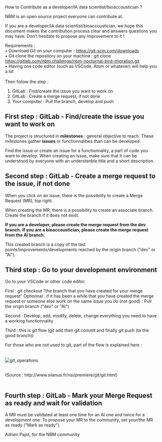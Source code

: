 How to Contribute as a developer/IA data scientist/bioaccoustician ? 

NBM is an open source project everyone can contribute at. 

If you are a developer/IA data scientist/bioaccoustician, we hope this document makes the contribution process clear and answers questions you may have. Don't hesitate to propose any improvement to it ! 

Requirements : <br>
     • Download Git on your computer : https://git-scm.com/downloads <br>
     • Git clone the repository on your machine : git clone https://gitlab.com/nbm.challenge/nbm-nocturnal-bird-migration.git <br>
     • Having one code editor (such as VSCode, Atom or whatever) will help you a lot <br>
<br>
Then follow the step : 
1. GitLab : Find/create the issue you want to work on 
2. GitLab : Create a merge request, if not done 
3. Your computer : Pull the branch, develop and push 

## First step : GitLab - Find/create the issue you want to work on ## 

The project is structured in **milestones** : general objective to reach. 
These milestones gather **issues** or functionnalities than can be developed. 

Find the issue or create an issue for a functionnality, a part of code you want to develop. 
When creating an issue, make sure that it can be understood by everyone with an understanble title and a short description.

## Second step : GitLab - Create a merge request to the issue, if not done ## 

When you click on an issue, there is the possibility to create a Merge Request (MR), top right.

When creating the MR, there is a possibility to create an associate branch. Create the branch if it does not exist. 



**If you are a developer, please create the merge request from the dev branch.**
**If you are a bioaccoustician, please create the merge request from the AI branch.** 

This created branch is a copy of the last points/improvements/developments reached by the origin branch ("dev" or "AI"). 

## Third step : Go to your development environment

Go to your VSCode or other code editor. 

First : git checkout "the branch that you have created for your merge request" 
Optionnal : if it has been a while that you have created the merge request or someone else work on the same issue you do (not good) : 
Pull the origin branch ("dev" or "AI")

Second : Develop, add, modify, delete, change everything you need to have a working functionnality 

Third : this is git flow (git add then git commit and finally git push (to the good branch))

For those who are not used to git, part of the flow is explained here :
<br>
<br>
<br> ![git_operations](/uploads/dc22b4838d6fc0ba7cb5cec4ef6fb9ff/git_operations.png)

<br>
(Source : http://www.silanus.fr/nsi/premiere/git/git.html)

<br>
<br>

## Fourth step : GitLab - Mark your Merge Request as ready and wait for validation 

A MR must be validated at least one time for an AI one and twice for a development one. 
To propose your MR to the community, set your/the MR as ready ("Mark as ready").

Adrien Pajot, for the NBM community 
